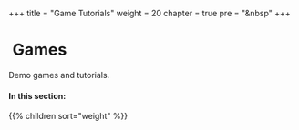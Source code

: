 +++
title = "Game Tutorials"
weight = 20
chapter = true
pre = "<i class='fas fa-chess-pawn fa-fw'></i>&nbsp"
+++

# <i class='fas fa-chess-pawn'></i>&nbsp;Games

Demo games and tutorials.

<!-- {{% notice style="info" title="Updating to Godot 4.0" %}}
We're working on new content for Godot 4.0. In the meantime, we recommend new learners stick with Godot 3.x, which has a lot more resources and learning materials available.
{{% /notice %}} -->

#### In this section:

{{% children  sort="weight" %}}